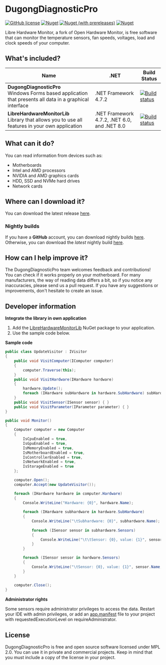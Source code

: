 # DugongDiagnosticPro
[![GitHub license](https://img.shields.io/github/license/DugongDiagnosticPro/DugongDiagnosticPro)](https://github.com/DugongDiagnosticPro/DugongDiagnosticPro/blob/master/LICENSE) [![Nuget](https://img.shields.io/nuget/v/LibreHardwareMonitorLib)](https://www.nuget.org/packages/LibreHardwareMonitorLib/) [![Nuget (with prereleases)](https://img.shields.io/nuget/vpre/LibreHardwareMonitorLib?label=nuget-pre)](https://www.nuget.org/packages/LibreHardwareMonitorLib/) [![Nuget](https://img.shields.io/nuget/dt/LibreHardwareMonitorLib?label=nuget-downloads)](https://www.nuget.org/packages/LibreHardwareMonitorLib/)

Libre Hardware Monitor, a fork of Open Hardware Monitor, is free software that can monitor the temperature sensors, fan speeds, voltages, load and clock speeds of your computer. 

## What's included?
| Name| .NET | Build Status |
| --- | --- | --- | 
| **DugongDiagnosticPro** <br /> Windows Forms based application that presents all data in a graphical interface | .NET Framework 4.7.2 | [![Build status](https://github.com/DugongDiagnosticPro/DugongDiagnosticPro/workflows/CI/badge.svg)](https://github.com/DugongDiagnosticPro/DugongDiagnosticPro/actions) | 
| **LibreHardwareMonitorLib** <br /> Library that allows you to use all features in your own application | .NET Framework 4.7.2, .NET 6.0, and .NET 8.0 | [![Build status](https://github.com/DugongDiagnosticPro/DugongDiagnosticPro/workflows/CI/badge.svg)](https://github.com/DugongDiagnosticPro/DugongDiagnosticPro/actions) | 

## What can it do?
You can read information from devices such as:
- Motherboards
- Intel and AMD processors
- NVIDIA and AMD graphics cards
- HDD, SSD and NVMe hard drives
- Network cards

## Where can I download it?
You can download the latest release [here](https://github.com/DugongDiagnosticPro/DugongDiagnosticPro/releases).

### Nightly builds
If you have a **GitHub** account, you can download nightly builds [here](https://github.com/DugongDiagnosticPro/DugongDiagnosticPro/actions). Otherwise, you can download the *latest* nightly build [here](https://nightly.link/DugongDiagnosticPro/DugongDiagnosticPro/workflows/master/master/DugongDiagnosticPro-net472.zip).

## How can I help improve it?
The DugongDiagnosticPro team welcomes feedback and contributions!<br/>
You can check if it works properly on your motherboard. For many manufacturers, the way of reading data differs a bit, so if you notice any inaccuracies, please send us a pull request. If you have any suggestions or improvements, don't hesitate to create an issue.

## Developer information
**Integrate the library in own application**
1. Add the [LibreHardwareMonitorLib](https://www.nuget.org/packages/LibreHardwareMonitorLib/) NuGet package to your application.
2. Use the sample code below.


**Sample code**
```c#
public class UpdateVisitor : IVisitor
{
    public void VisitComputer(IComputer computer)
    {
        computer.Traverse(this);
    }
    public void VisitHardware(IHardware hardware)
    {
        hardware.Update();
        foreach (IHardware subHardware in hardware.SubHardware) subHardware.Accept(this);
    }
    public void VisitSensor(ISensor sensor) { }
    public void VisitParameter(IParameter parameter) { }
}

public void Monitor()
{
    Computer computer = new Computer
    {
        IsCpuEnabled = true,
        IsGpuEnabled = true,
        IsMemoryEnabled = true,
        IsMotherboardEnabled = true,
        IsControllerEnabled = true,
        IsNetworkEnabled = true,
        IsStorageEnabled = true
    };

    computer.Open();
    computer.Accept(new UpdateVisitor());

    foreach (IHardware hardware in computer.Hardware)
    {
        Console.WriteLine("Hardware: {0}", hardware.Name);
        
        foreach (IHardware subhardware in hardware.SubHardware)
        {
            Console.WriteLine("\tSubhardware: {0}", subhardware.Name);
            
            foreach (ISensor sensor in subhardware.Sensors)
            {
                Console.WriteLine("\t\tSensor: {0}, value: {1}", sensor.Name, sensor.Value);
            }
        }

        foreach (ISensor sensor in hardware.Sensors)
        {
            Console.WriteLine("\tSensor: {0}, value: {1}", sensor.Name, sensor.Value);
        }
    }
    
    computer.Close();
}
```

**Administrator rights**

Some sensors require administrator privileges to access the data. Restart your IDE with admin privileges, or add an [app.manifest](https://learn.microsoft.com/en-us/windows/win32/sbscs/application-manifests) file to your project with requestedExecutionLevel on requireAdministrator.


## License
DugongDiagnosticPro is free and open source software licensed under MPL 2.0. You can use it in private and commercial projects. Keep in mind that you must include a copy of the license in your project.
